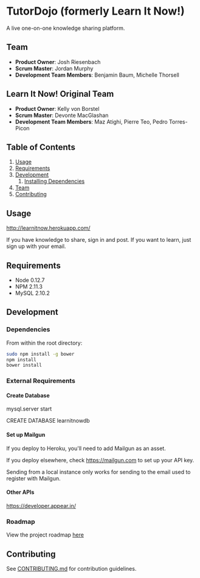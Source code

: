 # TutorDojo (formerly Learn It Now!)

 A live one-on-one knowledge sharing platform.

## Team
  - __Product Owner__: Josh Riesenbach
  - __Scrum Master__: Jordan Murphy
  - __Development Team Members__: Benjamin Baum, Michelle Thorsell

## Learn It Now! Original Team
  - __Product Owner__: Kelly von Borstel
  - __Scrum Master__: Devonte MacGlashan
  - __Development Team Members__: Maz Atighi, Pierre Teo, Pedro Torres-Picon
  
## Table of Contents

1. [Usage](#Usage)
1. [Requirements](#requirements)
1. [Development](#development)
    1. [Installing Dependencies](#installing-dependencies)
1. [Team](#team)
1. [Contributing](#contributing)

## Usage
http://learnitnow.herokuapp.com/

If you have knowledge to share, sign in and post.
If you want to learn, just sign up with your email.

## Requirements

- Node 0.12.7
- NPM 2.11.3
- MySQL 2.10.2

## Development

### Dependencies

From within the root directory:

```sh
sudo npm install -g bower
npm install
bower install
```

### External Requirements

#### Create Database

mysql.server start

CREATE DATABASE learnitnowdb

####  Set up Mailgun

If you deploy to Heroku, you'll need to add Mailgun as an asset.

If you deploy elsewhere, check https://mailgun.com to set up
your API key.

Sending from a local instance only works for sending to the email
used to register with Mailgun.

#### Other APIs

https://developer.appear.in/

### Roadmap

View the project roadmap [here](https://github.com/hrr12-velociraptors/velociraptors/issues)


## Contributing

See [CONTRIBUTING.md](CONTRIBUTING.md) for contribution guidelines.
